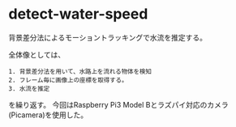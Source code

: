 # detect-water-speed
背景差分法によるモーショントラッキングで水流を推定する。

全体像としては、
```
1. 背景差分法を用いて、水路上を流れる物体を検知
2. フレーム毎に画像上の座標を取得する。
3. 水流を推定
```
を繰り返す。
今回はRaspberry Pi3 Model Bとラズパイ対応のカメラ(Picamera)を使用した。
